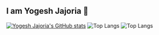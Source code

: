 ## I am Yogesh Jajoria 👋

[![Yogesh Jajoria's GitHub stats](https://github-readme-stats.vercel.app/api?username=JajoriaYogesh04&hide=contribs,prs&show_icons=true&theme=radical)](https://github.com/JajoriaYogesh04/github-readme-stats)
![Top Langs](https://github-readme-stats.vercel.app/api/top-langs/?username=anuraghazra&langs_count=8)
![Top Langs](https://github-readme-stats.vercel.app/api/top-langs/?username=anuraghazra&layout=compact)
